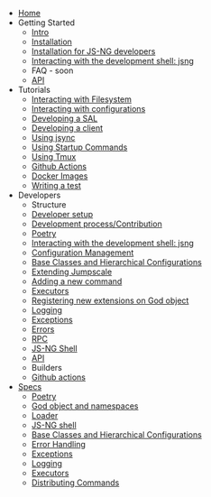 * [Home](/)
* Getting Started
    * [Intro](./intro.md)
    * [Installation](./installation.md)
    * [Installation for JS-NG developers](./devsetup.md)
    * [Interacting with the development shell: jsng](./jsng_shell.md)
    * FAQ - soon
    * [API](generated_apis.md)
    <!-- * [Docker based setup](./tutorials/docker_images.md) -->
* Tutorials
    * [Interacting with Filesystem](./tutorials/salfs.md)
    * [Interacting with configurations](./configmgmt.md)
    * [Developing a SAL](./tutorials/developing_sal.md)
    * [Developing a client](./tutorials/developing_client.md)
    * [Using jsync](./tutorials/jsync.md)
    * [Using Startup Commands](./tutorials/startup_commands.md)
    * [Using Tmux](./tutorials/tmux.md)
    * [Github Actions](./tutorials/githubactions-ci.md)
    * [Docker Images](./tutorials/docker_images.md)
    * [Writing a test](./testing_contribution.md)
    <!-- * Developing a Builder -->
* Developers
    * Structure
    * [Developer setup](./devsetup.md)
    * [Development process/Contribution](./devprocess.md)
    * [Poetry](./poetry.md)
    * [Interacting with the development shell: jsng](./jsng_shell.md)
    * [Configuration Management](./configmgmt.md)
    * [Base Classes and Hierarchical Configurations](./baseclasses.md)
    * [Extending Jumpscale](./extend_j.md)
    * [Adding a new command](./distributing_cmds.md)
    * [Executors](./executors.md)
    * [Registering new extensions on God object](./extend_j.md)
    * [Logging](./logging.md)
    * [Exceptions](./exceptions.md)
    * [Errors](./errorhandling.md)
    * [RPC](./rpc.md)
    * [JS-NG Shell](./jsng_shell.md)
    * [API](generated_apis.md)
    * Builders
    * [Github actions](./githubactions.md)
* [Specs](specs.md)
    * [Poetry](poetry.md)
    * [God object and namespaces](god_object_namespaces_concepts.md)
    * [Loader](loader.md)
    * [JS-NG shell](jsng_shell.md)
    * [Base Classes and Hierarchical Configurations](baseclasses.md)
    * [Error Handling](errorhandling.md)
    * [Exceptions](exceptions.md)
    * [Logging](logging.md)
    * [Executors](executors.md)
    * [Distributing Commands](distributing_cmds.md)